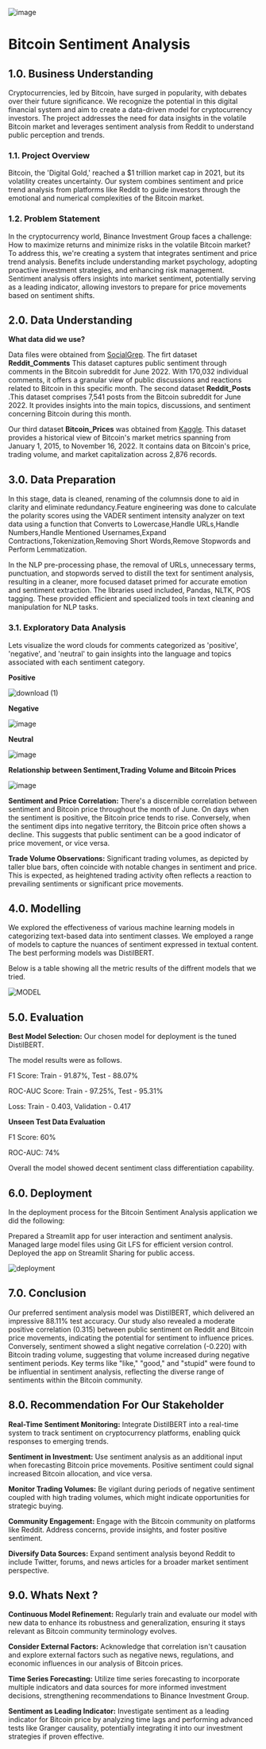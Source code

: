 ![image](https://github.com/Crypto-Web-Weavers/Bitcoin-Sentiment-Analysis/assets/124519816/c095d42c-a785-4367-8577-3cf79c7d1ec2)

# Bitcoin Sentiment Analysis

## 1.0. Business Understanding

Cryptocurrencies, led by Bitcoin, have surged in popularity, with debates over their future significance. We recognize the potential in this digital financial system and aim to create a data-driven model for cryptocurrency investors. The project addresses the need for data insights in the volatile Bitcoin market and leverages sentiment analysis from Reddit to understand public perception and trends.

### 1.1. Project Overview

Bitcoin, the 'Digital Gold,' reached a $1 trillion market cap in 2021, but its volatility creates uncertainty. Our system combines sentiment and price trend analysis from platforms like Reddit to guide investors through the emotional and numerical complexities of the Bitcoin market.

### 1.2. Problem Statement

In the cryptocurrency world, Binance Investment Group faces a challenge: How to maximize returns and minimize risks in the volatile Bitcoin market? To address this, we're creating a system that integrates sentiment and price trend analysis. Benefits include understanding market psychology, adopting proactive investment strategies, and enhancing risk management. Sentiment analysis offers insights into market sentiment, potentially serving as a leading indicator, allowing investors to prepare for price movements based on sentiment shifts.

## 2.0. Data Understanding

**What data did we use?**

Data files were obtained from [SocialGrep](https://socialgrep.com/datasets/reddit-r-bitcoin-data-for-jun-2022).
The firt dataset **Reddit_Comments** This dataset captures public sentiment through comments in the Bitcoin subreddit for June 2022. With 170,032 individual comments, it offers a granular view of public discussions and reactions related to Bitcoin in this specific month.
The second dataset **Reddit_Posts** .This dataset comprises 7,541 posts from the Bitcoin subreddit for June 2022. It provides insights into the main topics, discussions, and sentiment concerning Bitcoin during this month.

Our third dataset **Bitcoin_Prices** was obtained from [Kaggle](https://www.kaggle.com/datasets/sudalairajkumar/cryptocurrency-historical-prices-coingecko/versions/57?resource=download&select=bitcoin.csv).  This dataset provides a historical view of Bitcoin's market metrics spanning from January 1, 2015, to November 16, 2022. It contains data on Bitcoin's price, trading volume, and market capitalization across 2,876 records. 

## 3.0. Data Preparation

In this stage, data is cleaned, renaming of the columnsis done to aid in clarity and eliminate redundancy.Feature engineering was done to calculate the polarity scores using the VADER sentiment intensity analyzer on text data using a function that Converts to Lowercase,Handle URLs,Handle Numbers,Handle Mentioned Usernames,Expand Contractions,Tokenization,Removing Short Words,Remove Stopwords and Perform Lemmatization.

In the NLP pre-processing phase, the removal of URLs, unnecessary terms, punctuation, and stopwords served to distill the text for sentiment analysis, resulting in a cleaner, more focused dataset primed for accurate emotion and sentiment extraction. The libraries used included, Pandas, NLTK, POS tagging. These provided efficient and specialized tools in text cleaning and manipulation for NLP tasks.

  ### 3.1. Exploratory Data Analysis

  Lets visualize the word clouds for comments categorized as 'positive', 'negative', and 'neutral' to gain insights into the language   and topics associated with each sentiment category.
  
**Positive**

![download (1)](https://github.com/Crypto-Web-Weavers/Bitcoin-Sentiment-Analysis/assets/127657429/0c2b0d2b-0510-4e90-82c7-7186c5c739ae)
  
**Negative**

![image](https://github.com/Crypto-Web-Weavers/Bitcoin-Sentiment-Analysis/assets/124693318/2b55d405-ba45-44f8-8c3d-cdd8806a0dff)


**Neutral**

![image](https://github.com/Crypto-Web-Weavers/Bitcoin-Sentiment-Analysis/assets/124693318/24965402-83d3-4ae4-aa1d-e6c9196143af)

**Relationship between Sentiment,Trading Volume and Bitcoin Prices**

![image](https://github.com/Crypto-Web-Weavers/Bitcoin-Sentiment-Analysis/assets/124693318/18f713ba-f506-435b-aa52-871f2f623a13)

**Sentiment and Price Correlation:** There's a discernible correlation between sentiment and Bitcoin price throughout the month of June. On days when the sentiment is positive, the Bitcoin price tends to rise. Conversely, when the sentiment dips into negative territory, the Bitcoin price often shows a decline. This suggests that public sentiment can be a good indicator of price movement, or vice versa.

**Trade Volume Observations:** Significant trading volumes, as depicted by taller blue bars, often coincide with notable changes in sentiment and price. This is expected, as heightened trading activity often reflects a reaction to prevailing sentiments or significant price movements.


## 4.0. Modelling

We explored the effectiveness of various machine learning models in categorizing text-based data into sentiment classes. We employed a range of models to capture the nuances of sentiment expressed in textual content.
The best performing models was DistilBERT.

Below is a table showing all the metric results of the diffrent models that we tried. 

![MODEL](https://github.com/Crypto-Web-Weavers/Bitcoin-Sentiment-Analysis/assets/124693318/fdcc2ba4-00ea-4c6c-8a45-93c925fb5354)

## 5.0. Evaluation
**Best Model Selection:**  Our chosen model for deployment is the tuned DistilBERT.

The model results were as follows.

F1 Score: Train - 91.87%, Test - 88.07% 

ROC-AUC Score: Train - 97.25%, Test - 95.31%

Loss: Train - 0.403, Validation - 0.417


**Unseen Test Data Evaluation**

F1 Score: 60% 

ROC-AUC: 74%

Overall the model showed  decent sentiment class differentiation capability.


## 6.0. Deployment

In the deployment process for the Bitcoin Sentiment Analysis application we did the following:

 Prepared a Streamlit app for user interaction and sentiment analysis.
 Managed large model files using Git LFS for efficient version control.
 Deployed the app on Streamlit Sharing for public access.
 
![deployment](https://github.com/Crypto-Web-Weavers/Bitcoin-Sentiment-Analysis/assets/124693318/38150405-17df-4905-8b42-9f38807198c0)



## 7.0. Conclusion

Our preferred sentiment analysis model was DistilBERT, which delivered an impressive 88.11% test accuracy. Our study also revealed a moderate positive correlation (0.315) between public sentiment on Reddit and Bitcoin price movements, indicating the potential for sentiment to influence prices. Conversely, sentiment showed a slight negative correlation (-0.220) with Bitcoin trading volume, suggesting that volume increased during negative sentiment periods. Key terms like "like," "good," and "stupid" were found to be influential in sentiment analysis, reflecting the diverse range of sentiments within the Bitcoin community.


## 8.0. Recommendation For Our Stakeholder

**Real-Time Sentiment Monitoring:** Integrate DistilBERT into a real-time system to track sentiment on cryptocurrency platforms, enabling quick responses to emerging trends.

**Sentiment in Investment:** Use sentiment analysis as an additional input when forecasting Bitcoin price movements. Positive sentiment could signal increased Bitcoin allocation, and vice versa.

**Monitor Trading Volumes:** Be vigilant during periods of negative sentiment coupled with high trading volumes, which might indicate opportunities for strategic buying.

**Community Engagement:** Engage with the Bitcoin community on platforms like Reddit. Address concerns, provide insights, and foster positive sentiment.

**Diversify Data Sources:** Expand sentiment analysis beyond Reddit to include Twitter, forums, and news articles for a broader market sentiment perspective.


## 9.0. Whats Next ?

**Continuous Model Refinement:** Regularly train and evaluate our model with new data to enhance its robustness and generalization, ensuring it stays relevant as Bitcoin community terminology evolves.

**Consider External Factors:** Acknowledge that correlation isn't causation and explore external factors such as negative news, regulations, and economic influences in our analysis of Bitcoin prices.

**Time Series Forecasting:** Utilize time series forecasting to incorporate multiple indicators and data sources for more informed investment decisions, strengthening recommendations to Binance Investment Group.

**Sentiment as Leading Indicator:** Investigate sentiment as a leading indicator for Bitcoin price by analyzing time lags and performing advanced tests like Granger causality, potentially integrating it into our investment strategies if proven effective.

